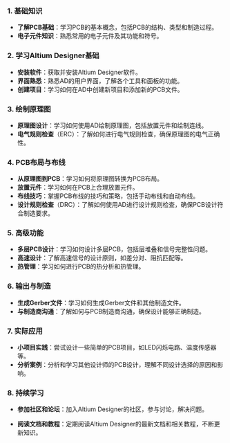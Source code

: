 ### 1. 基础知识
- **了解PCB基础**：学习PCB的基本概念，包括PCB的结构、类型和制造过程。
- **电子元件知识**：熟悉常用的电子元件及其功能和符号。

### 2. 学习Altium Designer基础
- **安装软件**：获取并安装Altium Designer软件。
- **界面熟悉**：熟悉AD的用户界面，了解各个工具和面板的功能。
- **创建项目**：学习如何在AD中创建新项目和添加新的PCB文件。

### 3. 绘制原理图
- **原理图设计**：学习如何使用AD绘制原理图，包括放置元件和绘制连线。
- **电气规则检查**（ERC）：了解如何进行电气规则检查，确保原理图的电气正确性。

### 4. PCB布局与布线
- **从原理图到PCB**：学习如何将原理图转换为PCB布局。
- **放置元件**：学习如何在PCB上合理放置元件。
- **布线技巧**：掌握PCB布线的技巧和策略，包括手动布线和自动布线。
- **设计规则检查**（DRC）：了解如何使用AD进行设计规则检查，确保PCB设计符合制造要求。

### 5. 高级功能
- **多层PCB设计**：学习如何设计多层PCB，包括层堆叠和信号完整性问题。
- **高速设计**：了解高速信号的设计原则，如差分对、阻抗匹配等。
- **热管理**：学习如何进行PCB的热分析和热管理。

### 6. 输出与制造
- **生成Gerber文件**：学习如何生成Gerber文件和其他制造文件。
- **与制造商沟通**：了解如何与PCB制造商沟通，确保设计能够正确制造。

### 7. 实际应用
- **小项目实践**：尝试设计一些简单的PCB项目，如LED闪烁电路、温度传感器等。
- **分析案例**：分析和学习其他设计师的PCB设计，理解不同设计选择的原因和影响。

### 8. 持续学习
- **参加社区和论坛**：加入Altium Designer的社区，参与讨论，解决问题。

- **阅读文档和教程**：定期阅读Altium Designer的最新文档和相关教程，不断更新知识。

  
